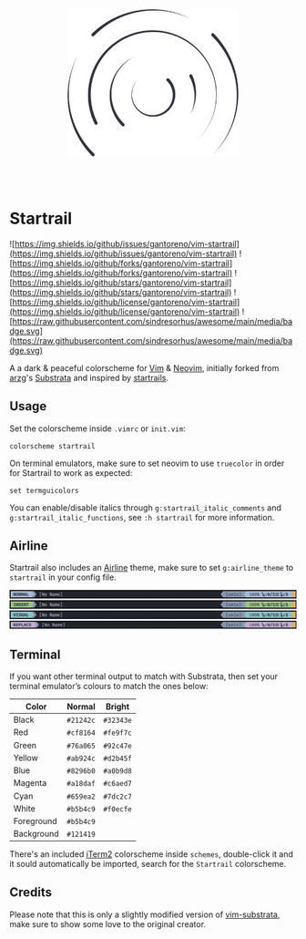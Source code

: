 <p align="center">
  <img src=".github/startrail.svg" width="300" style="margin: 50px" />
</p>

# Startrail

![https://img.shields.io/github/issues/gantoreno/vim-startrail](https://img.shields.io/github/issues/gantoreno/vim-startrail) ![https://img.shields.io/github/forks/gantoreno/vim-startrail](https://img.shields.io/github/forks/gantoreno/vim-startrail) ![https://img.shields.io/github/stars/gantoreno/vim-startrail](https://img.shields.io/github/stars/gantoreno/vim-startrail) ![https://img.shields.io/github/license/gantoreno/vim-startrail](https://img.shields.io/github/license/gantoreno/vim-startrail) ![https://raw.githubusercontent.com/sindresorhus/awesome/main/media/badge.svg](https://raw.githubusercontent.com/sindresorhus/awesome/main/media/badge.svg)

A a dark & peaceful colorscheme for [Vim](https://www.vim.org/) & [Neovim](https://neovim.io/), initially forked from [arzg](https://github.com/arzg)'s [Substrata](https://github.com/arzg/vim-substrata) and inspired by [startrails](https://www.google.com/search?q=startrail).

## Usage

Set the colorscheme inside `.vimrc` or `init.vim`:

```vim
colorscheme startrail
```

On terminal emulators, make sure to set neovim to use `truecolor` in order for Startrail to work as expected:

```vim
set termguicolors
```

You can enable/disable italics through `g:startrail_italic_comments` and `g:startrail_italic_functions`, see `:h startrail` for more information.

## Airline

Startrail also includes an [Airline]() theme, make sure to set `g:airline_theme` to `startrail` in your config file.

![Normal mode](.github/normal.png)
![Insert mode](.github/insert.png)
![Visual mode](.github/visual.png)
![Replace mode](.github/replace.png)

## Terminal

If you want other terminal output to match with Substrata, then set your terminal emulator’s colours to match the ones below:

| Color      | Normal    | Bright    |
| ---------- | --------- | --------- |
| Black      | `#21242c` | `#32343e` |
| Red        | `#cf8164` | `#fe9f7c` |
| Green      | `#76a065` | `#92c47e` |
| Yellow     | `#ab924c` | `#d2b45f` |
| Blue       | `#8296b0` | `#a0b9d8` |
| Magenta    | `#a18daf` | `#c6aed7` |
| Cyan       | `#659ea2` | `#7dc2c7` |
| White      | `#b5b4c9` | `#f0ecfe` |
| Foreground | `#b5b4c9` |           |
| Background | `#121419` |           |

There's an included [iTerm2](https://iterm2.com/) colorscheme inside `schemes`, double-click it and it sould automatically be imported, search for the `Startrail` colorscheme.

## Credits

Please note that this is only a slightly modified version of [vim-substrata](https://github.com/arzg/vim-substrata), make sure to show some love to the original creator.

